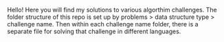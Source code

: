 Hello! Here you will find my solutions to various algorthim challenges. The folder structure of this repo is set up by problems > data structure type > challenge name. Then within each challenge name folder, there is a separate file for solving that challenge in different languages.
